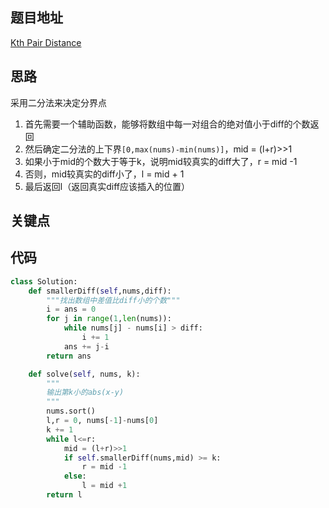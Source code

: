 ## 题目地址
[Kth Pair Distance](https://binarysearch.com/problems/Kth-Pair-Distance)

## 思路
采用二分法来决定分界点
1. 首先需要一个辅助函数，能够将数组中每一对组合的绝对值小于diff的个数返回
2. 然后确定二分法的上下界`[0,max(nums)-min(nums)]`，mid = (l+r)>>1
  3. 如果小于mid的个数大于等于k，说明mid较真实的diff大了，r = mid -1
  4. 否则，mid较真实的diff小了，l = mid + 1
5. 最后返回l（返回真实diff应该插入的位置）
## 关键点

## 代码
```python
class Solution:
    def smallerDiff(self,nums,diff):
        """找出数组中差值比diff小的个数"""
        i = ans = 0 
        for j in range(1,len(nums)):
            while nums[j] - nums[i] > diff:
                i += 1
            ans += j-i
        return ans 

    def solve(self, nums, k):
        """
        输出第k小的abs(x-y)
        """
        nums.sort()
        l,r = 0, nums[-1]-nums[0]
        k += 1
        while l<=r:
            mid = (l+r)>>1
            if self.smallerDiff(nums,mid) >= k:
                r = mid -1 
            else:
                l = mid +1 
        return l
```
